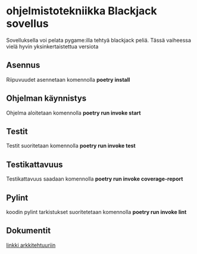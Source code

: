 # ohjelmistotekniikka Blackjack sovellus

Sovelluksella voi pelata pygame:illa tehtyä blackjack peliä.  Tässä vaiheessa vielä hyvin yksinkertaistettua versiota



## Asennus

 Riipuvuudet asennetaan komennolla **poetry install**

## Ohjelman käynnistys

 Ohjelma aloitetaan komennolla **poetry run invoke start**

## Testit

 Testit suoritetaan komennolla **poetry run invoke test**

## Testikattavuus

 Testikattavuus saadaan komennolla **poetry run invoke coverage-report**

## Pylint

 koodin pylint tarkistukset suoritetetaan komennolla **poetry run invoke lint**

## Dokumentit

[linkki arkkitehtuuriin](https://github.com/juhani-dev/ot-harjoitustyo2021/blob/master/dokumentaatio/arkkitehtuuri.md)